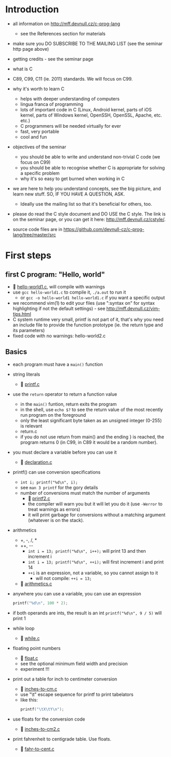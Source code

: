 # Introduction

- all information on http://mff.devnull.cz/c-prog-lang
	- see the References section for materials

- make sure you DO SUBSCRIBE TO THE MAILING LIST (see the seminar http page
  above)

- getting credits - see the seminar page

- what is C

- C89, C99, C11 (ie. 2011) standards.  We will focus on C99.

- why it's worth to learn C
	- helps with deeper understanding of computers
	- lingua franca of programming
	- lots of important code in C (Linux, Android kernel, parts of iOS
	  kernel, parts of Windows kernel, OpenSSH, OpenSSL, Apache, etc. etc.)
	- C programmers will be needed virtually for ever
	- fast, very portable
	- cool and fun

- objectives of the seminar
	- you should be able to write and understand non-trivial C code (we
	  focus on C99)
	- you should be able to recognise whether C is appropriate for solving a
	  specific problem
	- why it's so easy to get burned when working in C

- we are here to help you understand concepts, see the big picture, and learn
  new stuff.  SO, IF YOU HAVE A QUESTION, ASK.
	- Ideally use the mailing list so that it's beneficial for others, too.

- please do read the C style document and DO USE the C style.  The link is on
  the seminar page, or you can get it here: http://mff.devnull.cz/cstyle/.

- source code files are in https://github.com/devnull-cz/c-prog-lang/tree/master/src

# First steps

## first C program: "Hello, world"

- :eyes: [hello-world1.c](src/hello-world1.c), will compile with warnings
- use `gcc hello-world1.c` to compile it, `./a.out` to run it
	- or `gcc -o hello-world1 hello-world1.c` if you want a specific output
- we recommend vim(1) to edit your files (use ":syntax on" for syntax
	  highlighting if not the default settings)
		- see http://mff.devnull.cz/vim-tips.html
- C system runtime very small, printf is not part of it, that's why you
	  need an include file to provide the function prototype (ie. the return
	  type and its parameters)
- fixed code with no warnings: hello-world2.c

## Basics

- each program must have a `main()` function

- string literals
	- :eyes: [printf.c](src/printf.c)

- use the `return` operator to return a function value
	- in the `main()` funtion, return exits the program
	- in the shell, use `echo $?` to see the return value of the most
	  recently run program on the foreground
	- only the least significant byte taken as an unsigned integer (0-255)
	  is relevant
	- return.c
	- if you do not use return from main() and the ending } is reached, the
	  program returns 0 (in C99, in C89 it would be a random number).

- you must declare a variable before you can use it
	- :eyes: [declaration.c](src/declaration.c)

- printf() can use conversion specifications
	- `int i; printf("%d\n", i);`
	- see `man 3 printf` for the gory details
	- number of conversions must match the number of arguments
		- :eyes: [printf2.c](src/printf2.c)
		- the compiler will warn you but it will let you do it (use
		  `-Werror` to treat warnings as errors)
		- it will print garbage for conversions without a matching
		  argument (whatever is on the stack).

- arithmetics
	- +, -, /, *
	- ++, --
		- `int i = 13; printf("%d\n", i++);` will print 13 and then
		  increment i
		- `int i = 13; printf("%d\n", ++i);` will first increment i and
		  print 14
		- `++i` is an expression, not a variable, so you cannot assign to it
			- will not compile: `++i = 13;`
	- :eyes: [arithmetics.c](src/arithmetics.c)

- anywhere you can use a variable, you can use an expression
	```C
	printf("%d\n", 100 * 2);
	```

- if both operands are ints, the result is an int
	`printf("%d\n", 9 / 5)` will print 1

- while loop
	- :eyes: [while.c](src/while.c)

- floating point numbers
	- :eyes: [float.c](src/float.c)
	- see the optional minimum field width and precision
	- experiment !!!

- print out a table for inch to centimeter conversion
	- :eyes: [inches-to-cm.c](src/inches-to-cm.c)
	- use "\t" escape sequence for printf to print tabelators
	- like this:
	   ```C
	   printf("\tX\tY\n");
	   ```

- use floats for the conversion code
	- :wrench: [inches-to-cm2.c](src/inches-to-cm2.c)

- print fahrenheit to centigrade table.  Use floats.
	- :wrench: [fahr-to-cent.c](src/fahr-to-cent.c)
